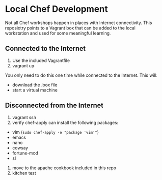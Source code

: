 # Local Chef Development

Not all Chef workshops happen in places with Internet connectivity.  This reposiotry points to a Vagrant box that can be added to the local workstation and used for some meaningful learning.

## Connected to the Internet

1.  Use the included Vagrantfile
2.  vagrant up

You only need to do this one time while connected to the Internet.  This will:

* download the .box file
* start a virtual machine

## Disconnected from the Internet

1.  vagrant ssh
1.  verify chef-apply can install the following packages:
  * vim (`sudo chef-apply -e "package 'vim'"`)
  * emacs
  * nano
  * cowsay
  * fortune-mod
  * sl
1. move to the apache cookbook included in this repo
1. kitchen test

